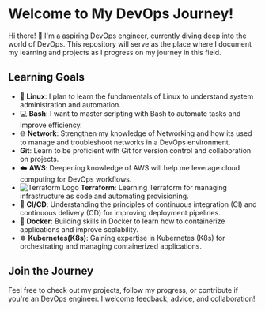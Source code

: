# Welcome to My DevOps Journey!

Hi there! 👋 I'm a aspiring DevOps engineer, currently diving deep into the world of DevOps. This repository will serve as the place where I document my learning and projects as I progress on my journey in this field.

## Learning Goals
* 🐧 **Linux**: I plan to learn the fundamentals of Linux to understand system administration and automation.
* 💻 **Bash**: I want to master scripting with Bash to automate tasks and improve efficiency.
*	🌐 **Network**: Strengthen my knowledge of Networking and how its used to manage and troubleshoot networks in a DevOps environment.
*	**Git**: Learn to be proficient with Git for version control and collaboration on projects.
* ☁️	**AWS**: Deepening knowledge of AWS will help me leverage cloud computing for DevOps workflows.
*	![Terraform Logo](https://www.terraform.io/community/images/logo.svg) **Terraform**: Learning Terraform for managing infrastructure as code and automating provisioning.
*	🔄 **CI/CD**: Understanding the principles of continuous integration (CI) and continuous delivery (CD) for improving deployment pipelines.
*	🐳 **Docker**: Building skills in Docker to learn how to containerize applications and improve scalability.
*	☸️ **Kubernetes(K8s)**: Gaining expertise in Kubernetes (K8s) for orchestrating and managing containerized applications.

## Join the Journey
Feel free to check out my projects, follow my progress, or contribute if you're an DevOps engineer. I welcome feedback, advice, and collaboration!


